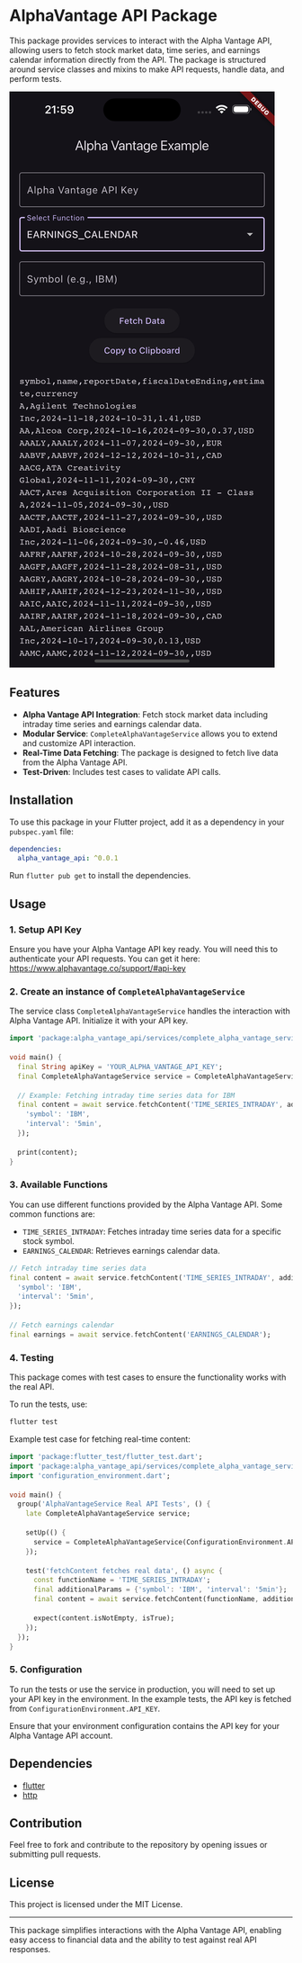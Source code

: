 # AlphaVantage API Package

This package provides services to interact with the Alpha Vantage API, allowing users to fetch stock market data, time series, and earnings calendar information directly from the API. The package is structured around service classes and mixins to make API requests, handle data, and perform tests.

![AlphaVantage API](https://github.com/ivofernandes/alpha_vantage_api/blob/main/doc/screenshot.png?raw=true)

## Features

- **Alpha Vantage API Integration**: Fetch stock market data including intraday time series and earnings calendar data.
- **Modular Service**: `CompleteAlphaVantageService` allows you to extend and customize API interaction.
- **Real-Time Data Fetching**: The package is designed to fetch live data from the Alpha Vantage API.
- **Test-Driven**: Includes test cases to validate API calls.

## Installation

To use this package in your Flutter project, add it as a dependency in your `pubspec.yaml` file:

```yaml
dependencies:
  alpha_vantage_api: ^0.0.1
```

Run `flutter pub get` to install the dependencies.

## Usage

### 1. Setup API Key

Ensure you have your Alpha Vantage API key ready. You will need this to authenticate your API requests.
You can get it here: https://www.alphavantage.co/support/#api-key

### 2. Create an instance of `CompleteAlphaVantageService`

The service class `CompleteAlphaVantageService` handles the interaction with Alpha Vantage API. Initialize it with your API key.

```dart
import 'package:alpha_vantage_api/services/complete_alpha_vantage_service.dart';

void main() {
  final String apiKey = 'YOUR_ALPHA_VANTAGE_API_KEY';
  final CompleteAlphaVantageService service = CompleteAlphaVantageService(apiKey);
  
  // Example: Fetching intraday time series data for IBM
  final content = await service.fetchContent('TIME_SERIES_INTRADAY', additionalParams: {
    'symbol': 'IBM',
    'interval': '5min',
  });

  print(content);
}
```

### 3. Available Functions

You can use different functions provided by the Alpha Vantage API. Some common functions are:

- `TIME_SERIES_INTRADAY`: Fetches intraday time series data for a specific stock symbol.
- `EARNINGS_CALENDAR`: Retrieves earnings calendar data.

```dart
// Fetch intraday time series data
final content = await service.fetchContent('TIME_SERIES_INTRADAY', additionalParams: {
  'symbol': 'IBM',
  'interval': '5min',
});

// Fetch earnings calendar
final earnings = await service.fetchContent('EARNINGS_CALENDAR');
```

### 4. Testing

This package comes with test cases to ensure the functionality works with the real API.

To run the tests, use:

```bash
flutter test
```

Example test case for fetching real-time content:

```dart
import 'package:flutter_test/flutter_test.dart';
import 'package:alpha_vantage_api/services/complete_alpha_vantage_service.dart';
import 'configuration_environment.dart';

void main() {
  group('AlphaVantageService Real API Tests', () {
    late CompleteAlphaVantageService service;

    setUp(() {
      service = CompleteAlphaVantageService(ConfigurationEnvironment.API_KEY);
    });

    test('fetchContent fetches real data', () async {
      const functionName = 'TIME_SERIES_INTRADAY';
      final additionalParams = {'symbol': 'IBM', 'interval': '5min'};
      final content = await service.fetchContent(functionName, additionalParams: additionalParams);
      
      expect(content.isNotEmpty, isTrue);
    });
  });
}
```

### 5. Configuration

To run the tests or use the service in production, you will need to set up your API key in the environment. In the example tests, the API key is fetched from `ConfigurationEnvironment.API_KEY`.

Ensure that your environment configuration contains the API key for your Alpha Vantage API account.

## Dependencies

- [flutter](https://flutter.dev/)
- [http](https://pub.dev/packages/http)

## Contribution

Feel free to fork and contribute to the repository by opening issues or submitting pull requests.

## License

This project is licensed under the MIT License.

---

This package simplifies interactions with the Alpha Vantage API, enabling easy access to financial data and the ability to test against real API responses.